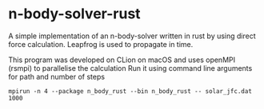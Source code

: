 # n-body-solver-rust

A simple implementation of an n-body-solver written in rust by using direct force calculation. Leapfrog is used to propagate in time.

This program was developed on CLion on macOS and uses openMPI (rsmpi) to parallelise the calculation
Run it using command line arguments for path and number of steps
```
mpirun -n 4 --package n_body_rust --bin n_body_rust -- solar_jfc.dat 1000
```
